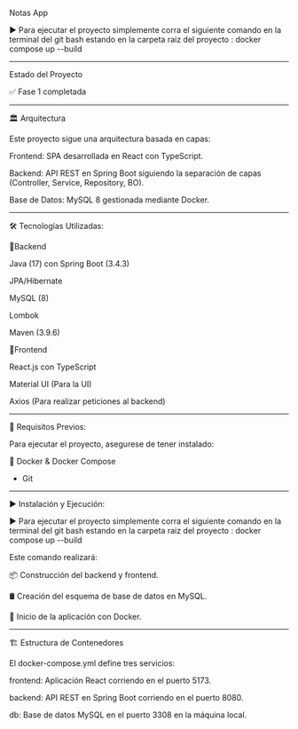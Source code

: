 Notas App

▶️ Para ejecutar el proyecto simplemente corra el siguiente comando en la terminal del git bash estando en la carpeta raiz del proyecto : docker compose up --build

-------------------------------------------
Estado del Proyecto

✅ Fase 1 completada

-------------------------------------------
🏛️ Arquitectura

Este proyecto sigue una arquitectura basada en capas:

Frontend: SPA desarrollada en React con TypeScript.

Backend: API REST en Spring Boot siguiendo la separación de capas (Controller, Service, Repository, BO).

Base de Datos: MySQL 8 gestionada mediante Docker.

-------------------------------------------
🛠️ Tecnologías Utilizadas:

🔄Backend

Java (17) con Spring Boot (3.4.3)

JPA/Hibernate 

MySQL (8)  

Lombok 

Maven (3.9.6)


🎨Frontend

React.js con TypeScript

Material UI (Para la UI)

Axios (Para realizar peticiones al backend)

-------------------------------------------

🔧 Requisitos Previos:

Para ejecutar el proyecto, asegurese de tener instalado:

🐳 Docker & Docker Compose
 * Git
-------------------------------------------

▶️ Instalación y Ejecución:

▶️ Para ejecutar el proyecto simplemente corra el siguiente comando en la terminal del git bash estando en la carpeta raiz del proyecto : docker compose up --build

Este comando realizará:

📦 Construcción del backend y frontend.

🛢️ Creación del esquema de base de datos en MySQL.

🚀 Inicio de la aplicación con Docker.

--------------------------------------------

🏗️ Estructura de Contenedores

El docker-compose.yml define tres servicios:

frontend: Aplicación React corriendo en el puerto 5173.

backend: API REST en Spring Boot corriendo en el puerto 8080.

db: Base de datos MySQL en el puerto 3308 en la máquina local.
